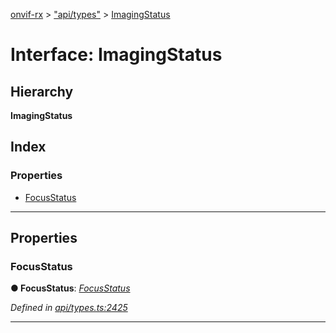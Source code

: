 [onvif-rx](../README.md) > ["api/types"](../modules/_api_types_.md) > [ImagingStatus](../interfaces/_api_types_.imagingstatus.md)

# Interface: ImagingStatus

## Hierarchy

**ImagingStatus**

## Index

### Properties

* [FocusStatus](_api_types_.imagingstatus.md#focusstatus)

---

## Properties

<a id="focusstatus"></a>

###  FocusStatus

**● FocusStatus**: *[FocusStatus](_api_types_.focusstatus.md)*

*Defined in [api/types.ts:2425](https://github.com/patrickmichalina/onvif-rx/blob/3ab1739/src/api/types.ts#L2425)*

___

